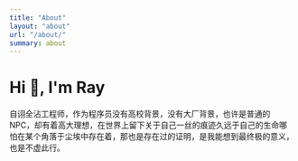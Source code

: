 ```yaml
---
title: "About"
layout: "about"
url: "/about/"
summary: about
---
```

# Hi 👋, I'm Ray

自诩全沾工程师，作为程序员没有高校背景，没有大厂背景，也许是普通的 NPC，却有着高大理想，在世界上留下关于自己一丝的痕迹久远于自己的生命哪怕在某个角落于尘埃中存在着，那也是存在过的证明，是我能想到最终极的意义，也是不虚此行。